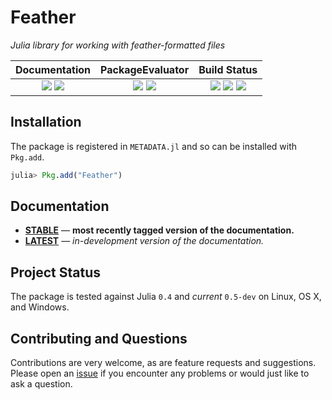 
# Feather

*Julia library for working with feather-formatted files*

| **Documentation**                                                               | **PackageEvaluator**                                            | **Build Status**                                                                                |
|:-------------------------------------------------------------------------------:|:---------------------------------------------------------------:|:-----------------------------------------------------------------------------------------------:|
| [![][docs-stable-img]][docs-stable-url] [![][docs-latest-img]][docs-latest-url] | [![][pkg-0.4-img]][pkg-0.4-url] [![][pkg-0.5-img]][pkg-0.5-url] | [![][travis-img]][travis-url] [![][appveyor-img]][appveyor-url] [![][codecov-img]][codecov-url] |


## Installation

The package is registered in `METADATA.jl` and so can be installed with `Pkg.add`.

```julia
julia> Pkg.add("Feather")
```

## Documentation

- [**STABLE**][docs-stable-url] &mdash; **most recently tagged version of the documentation.**
- [**LATEST**][docs-latest-url] &mdash; *in-development version of the documentation.*

## Project Status

The package is tested against Julia `0.4` and *current* `0.5-dev` on Linux, OS X, and Windows.

## Contributing and Questions

Contributions are very welcome, as are feature requests and suggestions. Please open an
[issue][issues-url] if you encounter any problems or would just like to ask a question.



[docs-latest-img]: https://img.shields.io/badge/docs-latest-blue.svg
[docs-latest-url]: https://feather.juliadata.org/latest

[docs-stable-img]: https://img.shields.io/badge/docs-stable-blue.svg
[docs-stable-url]: https://feather.juliadata.org/stable

[travis-img]: https://travis-ci.org/JuliaData/Feather.jl.svg?branch=master
[travis-url]: https://travis-ci.org/JuliaData/Feather.jl

[appveyor-img]: https://ci.appveyor.com/api/projects/status/h227adt6ovd1u3sx/branch/master?svg=true
[appveyor-url]: https://ci.appveyor.com/project/JuliaData/documenter-jl/branch/master

[codecov-img]: https://codecov.io/gh/JuliaData/Feather.jl/branch/master/graph/badge.svg
[codecov-url]: https://codecov.io/gh/JuliaData/Feather.jl

[issues-url]: https://github.com/JuliaData/Feather.jl/issues

[pkg-0.4-img]: http://pkg.julialang.org/badges/Feather_0.4.svg
[pkg-0.4-url]: http://pkg.julialang.org/?pkg=Feather
[pkg-0.5-img]: http://pkg.julialang.org/badges/Feather_0.5.svg
[pkg-0.5-url]: http://pkg.julialang.org/?pkg=Feather
